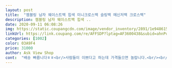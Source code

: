 ```yaml
---
layout: post 
title:  "젬블링 남자 웨이스트백 힙색 미니크로스백 슬링백 메신저백 크로스백" 
description: 젬블링 남자 웨이스트백 힙색 ..
date: 2020-09-11 06:08:26 
img: https://static.coupangcdn.com/image/vendor_inventory/2891/1e948615c47a91401e3c7d407efa191a2075106f2253f870ae8a0068c9d3.jpg 
linkUrl: https://link.coupang.com/re/AFFSDP?lptag=AF3600438&subid=ahnPublicAsk&pageKey=1727500045&itemId=2940001218&vendorItemId=70928565601&traceid=V0-113-6c5993c77c4dfd59 
categories: [1002] 
color: 03A9F4 
price: 31000 
author: Ask View Shop 
cont:  "배송 빠릅니다ㅎㅎ<br/>사람들이 이쁘다고 하는데 가격들으면 놀랍니다.<br/><br/>사이즈도 적당하고간단하게 수납공간도 딱 좋네요<br/>착용감도 넘 좋네요ㅎㅎ<br/>핸드폰 지갑 등등 주머니에 넣고 다니는거 싫어서 가볍게 들고 다니기 좋은 크로스백 찾다가 구매 했는데 잘 샀네요.<br/> 생각보다 많이 들어가서 더 맘에 드네요<br/>" 
---
```

